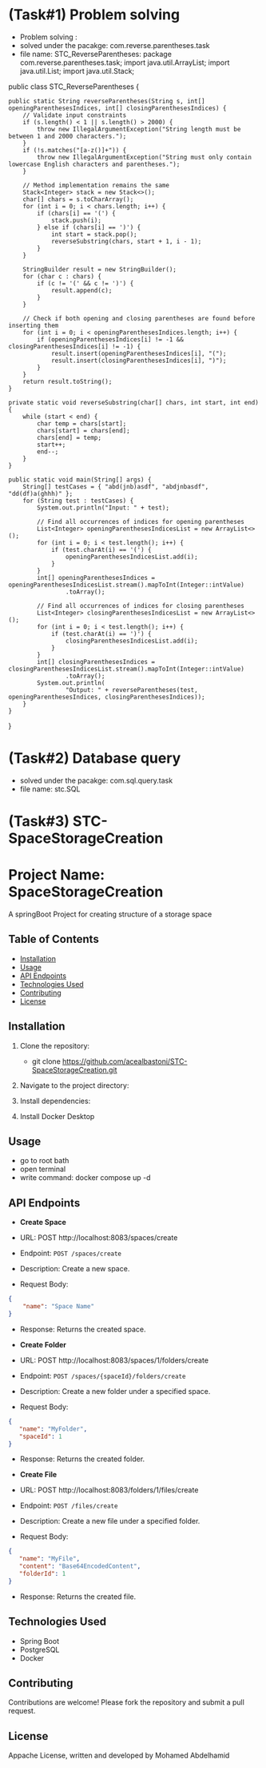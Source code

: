 # (Task#1)  Problem solving
- Problem solving :
- solved under the pacakge: com.reverse.parentheses.task
- file name: STC_ReverseParentheses:
 package com.reverse.parentheses.task;
import java.util.ArrayList;
import java.util.List;
import java.util.Stack;

public class STC_ReverseParentheses {

    public static String reverseParentheses(String s, int[] openingParenthesesIndices, int[] closingParenthesesIndices) {
        // Validate input constraints
        if (s.length() < 1 || s.length() > 2000) {
            throw new IllegalArgumentException("String length must be between 1 and 2000 characters.");
        }
        if (!s.matches("[a-z()]+")) {
            throw new IllegalArgumentException("String must only contain lowercase English characters and parentheses.");
        }

        // Method implementation remains the same
        Stack<Integer> stack = new Stack<>();
        char[] chars = s.toCharArray();
        for (int i = 0; i < chars.length; i++) {
            if (chars[i] == '(') {
                stack.push(i);
            } else if (chars[i] == ')') {
                int start = stack.pop();
                reverseSubstring(chars, start + 1, i - 1);
            }
        }

        StringBuilder result = new StringBuilder();
        for (char c : chars) {
            if (c != '(' && c != ')') {
                result.append(c);
            }
        }

        // Check if both opening and closing parentheses are found before inserting them
        for (int i = 0; i < openingParenthesesIndices.length; i++) {
            if (openingParenthesesIndices[i] != -1 && closingParenthesesIndices[i] != -1) {
                result.insert(openingParenthesesIndices[i], "(");
                result.insert(closingParenthesesIndices[i], ")");
            }
        }
        return result.toString();
    }

    private static void reverseSubstring(char[] chars, int start, int end) {
        while (start < end) {
            char temp = chars[start];
            chars[start] = chars[end];
            chars[end] = temp;
            start++;
            end--;
        }
    }

    public static void main(String[] args) {
        String[] testCases = { "abd(jnb)asdf", "abdjnbasdf", "dd(df)a(ghhh)" };
        for (String test : testCases) {
            System.out.println("Input: " + test);

            // Find all occurrences of indices for opening parentheses
            List<Integer> openingParenthesesIndicesList = new ArrayList<>();
            for (int i = 0; i < test.length(); i++) {
                if (test.charAt(i) == '(') {
                    openingParenthesesIndicesList.add(i);
                }
            }
            int[] openingParenthesesIndices = openingParenthesesIndicesList.stream().mapToInt(Integer::intValue)
                    .toArray();

            // Find all occurrences of indices for closing parentheses
            List<Integer> closingParenthesesIndicesList = new ArrayList<>();
            for (int i = 0; i < test.length(); i++) {
                if (test.charAt(i) == ')') {
                    closingParenthesesIndicesList.add(i);
                }
            }
            int[] closingParenthesesIndices = closingParenthesesIndicesList.stream().mapToInt(Integer::intValue)
                    .toArray();
            System.out.println(
                    "Output: " + reverseParentheses(test, openingParenthesesIndices, closingParenthesesIndices));
        }
    }

}

# (Task#2)  Database query
- solved under the pacakge: com.sql.query.task
- file name: stc.SQL

# (Task#3)  STC-SpaceStorageCreation

# Project Name: SpaceStorageCreation

 A springBoot Project for creating structure of a storage space 

## Table of Contents

- [Installation](#installation)
- [Usage](#usage)
- [API Endpoints](#api-endpoints)
- [Technologies Used](#technologies-used)
- [Contributing](#contributing)
- [License](#license)

## Installation

1. Clone the repository:

    - git clone https://github.com/acealbastoni/STC-SpaceStorageCreation.git

    
2. Navigate to the project directory:


3. Install dependencies:

4. Install Docker Desktop

## Usage

  - go to root bath 
  - open terminal 
  - write command: docker compose up -d

## API Endpoints

- **Create Space**

- URL: POST http://localhost:8083/spaces/create

- Endpoint: `POST /spaces/create`
- Description: Create a new space.
- Request Body:
 ```json
{
     "name": "Space Name"
}
 ```
- Response: Returns the created space.

- **Create Folder**
- URL: POST http://localhost:8083/spaces/1/folders/create
- Endpoint: `POST /spaces/{spaceId}/folders/create`
- Description: Create a new folder under a specified space.
- Request Body:
 ```json
{
    "name": "MyFolder",
    "spaceId": 1 
}

 ```
- Response: Returns the created folder.

- **Create File**
- URL: POST http://localhost:8083/folders/1/files/create
- Endpoint: `POST /files/create`
- Description: Create a new file under a specified folder.
- Request Body:
 ```json
{
    "name": "MyFile",
    "content": "Base64EncodedContent",
    "folderId": 1
}
 ```
- Response: Returns the created file.

## Technologies Used

- Spring Boot
- PostgreSQL
- Docker

## Contributing

Contributions are welcome! Please fork the repository and submit a pull request.

## License

Appache License, written and developed by Mohamed Abdelhamid

